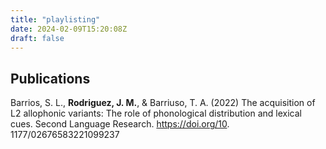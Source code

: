 ```yaml
---
title: "playlisting"
date: 2024-02-09T15:20:08Z
draft: false
---
```


## Publications
Barrios, S. L., **Rodriguez, J. M.**, & Barriuso, T. A. (2022) The acquisition of L2 allophonic variants: The role
of phonological distribution and lexical cues. Second Language Research. https://doi.org/10.
1177/02676583221099237